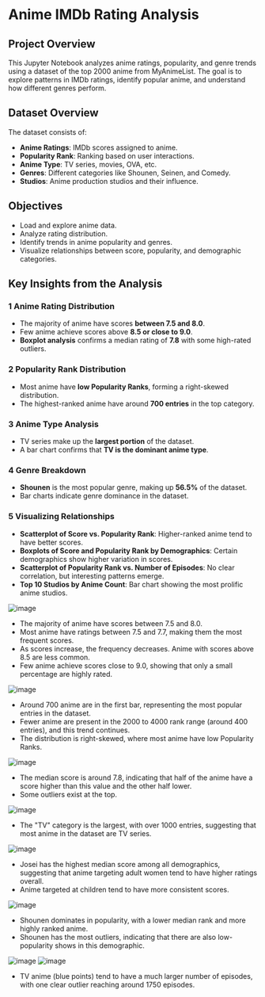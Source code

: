 
# Anime IMDb Rating Analysis

## **Project Overview**
This Jupyter Notebook analyzes anime ratings, popularity, and genre trends using a dataset of the top 2000 anime from MyAnimeList. The goal is to explore patterns in IMDb ratings, identify popular anime, and understand how different genres perform.

## **Dataset Overview**
The dataset consists of:
- **Anime Ratings**: IMDb scores assigned to anime.
- **Popularity Rank**: Ranking based on user interactions.
- **Anime Type**: TV series, movies, OVA, etc.
- **Genres**: Different categories like Shounen, Seinen, and Comedy.
- **Studios**: Anime production studios and their influence.

## **Objectives**
- Load and explore anime data.
- Analyze rating distribution.
- Identify trends in anime popularity and genres.
- Visualize relationships between score, popularity, and demographic categories.

## **Key Insights from the Analysis**

### 1️ **Anime Rating Distribution**
- The majority of anime have scores **between 7.5 and 8.0**.
- Few anime achieve scores above **8.5 or close to 9.0**.
- **Boxplot analysis** confirms a median rating of **7.8** with some high-rated outliers.

### 2️ **Popularity Rank Distribution**
- Most anime have **low Popularity Ranks**, forming a right-skewed distribution.
- The highest-ranked anime have around **700 entries** in the top category.

### 3️ **Anime Type Analysis**
- TV series make up the **largest portion** of the dataset.
- A bar chart confirms that **TV is the dominant anime type**.

### 4️ **Genre Breakdown**
- **Shounen** is the most popular genre, making up **56.5%** of the dataset.
- Bar charts indicate genre dominance in the dataset.

### 5️ **Visualizing Relationships**
- **Scatterplot of Score vs. Popularity Rank**: Higher-ranked anime tend to have better scores.
- **Boxplots of Score and Popularity Rank by Demographics**: Certain demographics show higher variation in scores.
- **Scatterplot of Popularity Rank vs. Number of Episodes**: No clear correlation, but interesting patterns emerge.
- **Top 10 Studios by Anime Count**: Bar chart showing the most prolific anime studios.

![image](https://github.com/user-attachments/assets/b0b45118-c407-4c84-9f9f-08b2df4a2ca4)
- The majority of anime have scores between 7.5 and 8.0.
- Most anime have ratings between 7.5 and 7.7, making them the most frequent scores.
- As scores increase, the frequency decreases. Anime with scores above 8.5 are less common.
- Few anime achieve scores close to 9.0, showing that only a small percentage are highly rated.

![image](https://github.com/user-attachments/assets/ee309c99-728d-437a-8635-1995c5c1c9e3)
- Around 700 anime are in the first bar, representing the most popular entries in the dataset.
- Fewer anime are present in the 2000 to 4000 rank range (around 400 entries), and this trend continues.
- The distribution is right-skewed, where most anime have low Popularity Ranks.

![image](https://github.com/user-attachments/assets/fdc624ac-5090-42c0-8fc3-e931159f8293)
- The median score is around 7.8, indicating that half of the anime have a score higher than this value and the other half lower.
- Some outliers exist at the top.

![image](https://github.com/user-attachments/assets/15c0bd82-e291-4843-a1ae-06874356940d)
- The "TV" category is the largest, with over 1000 entries, suggesting that most anime in the dataset are TV series.

![image](https://github.com/user-attachments/assets/827fc32e-2b01-4431-935c-4ed7d7b565a3)
- Josei has the highest median score among all demographics, suggesting that anime targeting adult women tend to have higher ratings overall.
- Anime targeted at children tend to have more consistent scores.

![image](https://github.com/user-attachments/assets/fb111299-f635-4371-b45e-8dba169ce312)
- Shounen dominates in popularity, with a lower median rank and more highly ranked anime.
- Shounen has the most outliers, indicating that there are also low-popularity shows in this demographic.

![image](https://github.com/user-attachments/assets/2bd3e310-4f34-482b-a0f3-3fe6de0bffe2)
![image](https://github.com/user-attachments/assets/ceb7598b-e6ca-4e57-a711-739f22f12054)
- TV anime (blue points) tend to have a much larger number of episodes, with one clear outlier reaching around 1750 episodes. 

